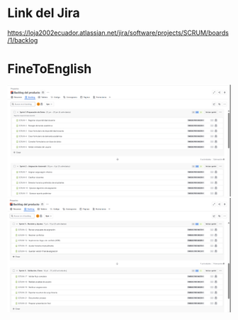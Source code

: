 # Link del Jira
https://loja2002ecuador.atlassian.net/jira/software/projects/SCRUM/boards/1/backlog
# FineToEnglish
![alt text](image-1.png)
![alt text](image.png)
